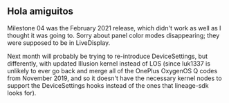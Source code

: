 ## Hola amiguitos

Milestone 04 was the February 2021 release, which didn't work as well as I thought it was going to. Sorry about panel color modes disappearing; they were supposed to be in LiveDisplay.

Next month will probably be trying to re-introduce DeviceSettings, but differently, with updated Illusion kernel instead of LOS (since luk1337 is unlikely to ever go back and merge all of the OnePlus OxygenOS Q codes from November 2019, and so it doesn't have the necessary kernel nodes to support the DeviceSettings hooks instead of the ones that lineage-sdk looks for). 

